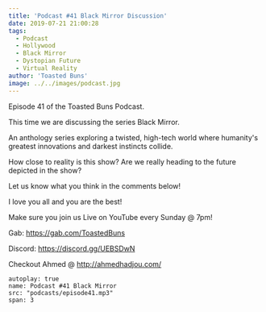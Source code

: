 ```yaml
---
title: 'Podcast #41 Black Mirror Discussion'
date: 2019-07-21 21:00:28
tags:
  - Podcast
  - Hollywood
  - Black Mirror
  - Dystopian Future
  - Virtual Reality
author: 'Toasted Buns'
image: ../../images/podcast.jpg
---
```

Episode 41 of the Toasted Buns Podcast.

This time we are discussing the series Black Mirror.

An anthology series exploring a twisted, high-tech world where humanity's greatest innovations and darkest instincts collide.

How close to reality is this show? Are we really heading to the future depicted in the show?

Let us know what you think in the comments below!

I love you all and you are the best!

Make sure you join us Live on YouTube every Sunday @ 7pm!

Gab: https://gab.com/ToastedBuns

Discord: https://discord.gg/UEBSDwN

Checkout Ahmed @ http://ahmedhadjou.com/

<script async src="//pagead2.googlesyndication.com/pagead/js/adsbygoogle.js"></script><ins class="adsbygoogle" style="display:block; text-align:center;"  data-ad-layout="in-article"  data-ad-format="fluid"  data-ad-client="ca-pub-2164900147810573"  data-ad-slot="8817307412"></ins><script>(adsbygoogle = window.adsbygoogle || []).push({});</script>


```audio
autoplay: true
name: Podcast #41 Black Mirror
src: "podcasts/episode41.mp3"
span: 3
```
